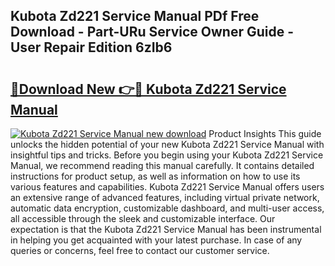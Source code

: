 ## Kubota Zd221 Service Manual PDf Free Download - Part-URu Service Owner Guide - User Repair Edition 6zIb6

# <h2><a href="http://bc87308.oget.top/?id=Kubota+Zd221+Service+Manual">🔗Download New 👉🔴 Kubota Zd221 Service Manual</a></h2>

[![Kubota Zd221 Service Manual new download](https://i.imgur.com/5g1atiW.png)](http://bc87308.oget.top/?id=Kubota+Zd221+Service+Manual)
Product Insights This guide unlocks the hidden potential of your new Kubota Zd221 Service Manual with insightful tips and tricks. Before you begin using your Kubota Zd221 Service Manual, we recommend reading this manual carefully. It contains detailed instructions for product setup, as well as information on how to use its various features and capabilities. Kubota Zd221 Service Manual offers users an extensive range of advanced features, including virtual private network, automatic data encryption, customizable dashboard, and multi-user access, all accessible through the sleek and customizable interface. Our expectation is that the Kubota Zd221 Service Manual has been instrumental in helping you get acquainted with your latest purchase. In case of any queries or concerns, feel free to contact our customer service.
